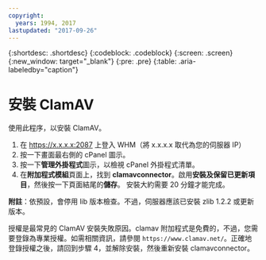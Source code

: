 ```yaml
---
copyright:
  years: 1994, 2017
lastupdated: "2017-09-26"
---
```

{:shortdesc: .shortdesc}
{:codeblock: .codeblock}
{:screen: .screen}
{:new_window: target="_blank"}
{:pre: .pre}
{:table: .aria-labeledby="caption"}

# 安裝 ClamAV

使用此程序，以安裝 ClamAV。

1. 在 https://x.x.x.x:2087 上登入 WHM（將 x.x.x.x 取代為您的伺服器 IP）
2. 按一下畫面最右側的 cPanel 圖示。
3. 按一下**管理外掛程式**圖示，以檢視 cPanel 外掛程式清單。
4. 在**附加程式模組**頁面上，找到 **clamavconnector**。啟用**安裝及保留已更新項目**，然後按一下頁面結尾的**儲存**。
安裝大約需要 20 分鐘才能完成。

**附註**：依預設，會停用 lib 版本檢查。不過，伺服器應該已安裝 zlib 1.2.2 或更新版本。

授權是最常見的 ClamAV 安裝失敗原因。clamav 附加程式是免費的，不過，您需要登錄為專業授權。如需相關資訊，請參閱 `https://www.clamav.net/`。正確地登錄授權之後，請回到步驟 4，並解除安裝，然後重新安裝 clamavconnector。
